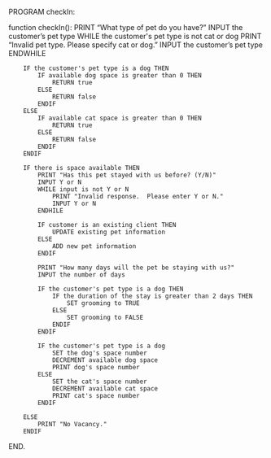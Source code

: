 PROGRAM checkIn:

function checkIn():
        PRINT “What type of pet do you have?”
        INPUT the customer’s pet type
        WHILE the customer's pet type is not cat or dog
            PRINT “Invalid pet type.  Please specify cat or dog.”
            INPUT the customer’s pet type
        ENDWHILE
        
        IF the customer's pet type is a dog THEN
            IF available dog space is greater than 0 THEN 
                RETURN true
            ELSE
                RETURN false
            ENDIF
        ELSE
            IF available cat space is greater than 0 THEN 
                RETURN true
            ELSE
                RETURN false
            ENDIF
        ENDIF
                
        IF there is space available THEN
            PRINT "Has this pet stayed with us before? (Y/N)"
            INPUT Y or N
            WHILE input is not Y or N
                PRINT "Invalid response.  Please enter Y or N."
                INPUT Y or N
            ENDHILE
            
            IF customer is an existing client THEN
                UPDATE existing pet information
            ELSE
                ADD new pet information
            ENDIF

            PRINT "How many days will the pet be staying with us?"
            INPUT the number of days
           
            IF the customer's pet type is a dog THEN
                IF the duration of the stay is greater than 2 days THEN
                    SET grooming to TRUE
                ELSE
                    SET grooming to FALSE
                ENDIF
            ENDIF

            IF the customer's pet type is a dog
                SET the dog's space number
                DECREMENT available dog space
                PRINT dog's space number
            ELSE
                SET the cat's space number
                DECREMENT available cat space
                PRINT cat's space number
            ENDIF            

        ELSE
            PRINT "No Vacancy."
        ENDIF

END.